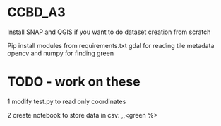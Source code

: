 # CCBD_A3
Install SNAP and QGIS if you want to do dataset creation from scratch

Pip install modules from requirements.txt
gdal for reading tile metadata
opencv and numpy for finding green

# TODO - work on these
1 modify test.py to read only coordinates

2 create notebook to store data in csv:
<filename>,<locatio>,<green %>
